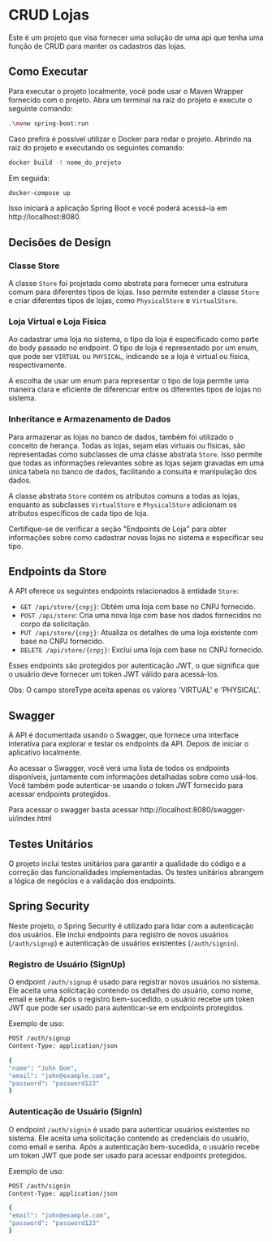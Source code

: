 # CRUD Lojas

Este é um projeto que visa fornecer uma solução de uma api que tenha uma função de CRUD para manter os cadastros das lojas.

## Como Executar

Para executar o projeto localmente, você pode usar o Maven Wrapper fornecido com o projeto. Abra um terminal na raiz do projeto e execute o seguinte comando:

```bash
.\mvnw spring-boot:run
```

Caso prefira é possível utilizar o Docker para rodar o projeto. Abrindo na raiz do projeto e executando os seguintes comando:

```bash
docker build -t nome_do_projeto
```

Em seguida:

```bash
docker-compose up
```

Isso iniciará a aplicação Spring Boot e você poderá acessá-la em http://localhost:8080.

## Decisões de Design

### Classe Store

A classe `Store` foi projetada como abstrata para fornecer uma estrutura comum para diferentes tipos de lojas. Isso permite estender a classe `Store` e criar diferentes tipos de lojas, como `PhysicalStore` e `VirtualStore`.

### Loja Virtual e Loja Física

Ao cadastrar uma loja no sistema, o tipo da loja é especificado como parte do body passado no endpoint. O tipo de loja é representado por um enum, que pode ser `VIRTUAL` ou `PHYSICAL`, indicando se a loja é virtual ou física, respectivamente.

A escolha de usar um enum para representar o tipo de loja permite uma maneira clara e eficiente de diferenciar entre os diferentes tipos de lojas no sistema.

### Inheritance e Armazenamento de Dados

Para armazenar as lojas no banco de dados, também foi utilizado o conceito de herança. Todas as lojas, sejam elas virtuais ou físicas, são representadas como subclasses de uma classe abstrata `Store`. Isso permite que todas as informações relevantes sobre as lojas sejam gravadas em uma única tabela no banco de dados, facilitando a consulta e manipulação dos dados.

A classe abstrata `Store` contém os atributos comuns a todas as lojas, enquanto as subclasses `VirtualStore` e `PhysicalStore` adicionam os atributos específicos de cada tipo de loja.

Certifique-se de verificar a seção "Endpoints de Loja" para obter informações sobre como cadastrar novas lojas no sistema e especificar seu tipo.

## Endpoints da Store

A API oferece os seguintes endpoints relacionados à entidade `Store`:

- `GET /api/store/{cnpj}`: Obtém uma loja com base no CNPJ fornecido.
- `POST /api/store`: Cria uma nova loja com base nos dados fornecidos no corpo da solicitação.
- `PUT /api/store/{cnpj}`: Atualiza os detalhes de uma loja existente com base no CNPJ fornecido.
- `DELETE /api/store/{cnpj}`: Exclui uma loja com base no CNPJ fornecido.

Esses endpoints são protegidos por autenticação JWT, o que significa que o usuário deve fornecer um token JWT válido para acessá-los.

Obs: O campo storeType aceita apenas os valores 'VIRTUAL' e 'PHYSICAL'.

## Swagger

A API é documentada usando o Swagger, que fornece uma interface interativa para explorar e testar os endpoints da API. Depois de iniciar o aplicativo localmente. 

Ao acessar o Swagger, você verá uma lista de todos os endpoints disponíveis, juntamente com informações detalhadas sobre como usá-los. Você também pode autenticar-se usando o token JWT fornecido para acessar endpoints protegidos.

Para acessar o swagger basta acessar http://localhost:8080/swagger-ui/index.html

## Testes Unitários

O projeto inclui testes unitários para garantir a qualidade do código e a correção das funcionalidades implementadas. Os testes unitários abrangem a lógica de negócios e a validação dos endpoints.

## Spring Security

Neste projeto, o Spring Security é utilizado para lidar com a autenticação dos usuários. Ele inclui endpoints para registro de novos usuários (`/auth/signup`) e autenticação de usuários existentes (`/auth/signin`). 

### Registro de Usuário (SignUp)

O endpoint `/auth/signup` é usado para registrar novos usuários no sistema. Ele aceita uma solicitação contendo os detalhes do usuário, como nome, email e senha. Após o registro bem-sucedido, o usuário recebe um token JWT que pode ser usado para autenticar-se em endpoints protegidos.

Exemplo de uso:

```bash
POST /auth/signup
Content-Type: application/json

{
"name": "John Doe",
"email": "john@example.com",
"password": "password123"
}
```


### Autenticação de Usuário (SignIn)

O endpoint `/auth/signin` é usado para autenticar usuários existentes no sistema. Ele aceita uma solicitação contendo as credenciais do usuário, como email e senha. Após a autenticação bem-sucedida, o usuário recebe um token JWT que pode ser usado para acessar endpoints protegidos.

Exemplo de uso:
```bash
POST /auth/signin
Content-Type: application/json

{
"email": "john@example.com",
"password": "password123"
}
```


